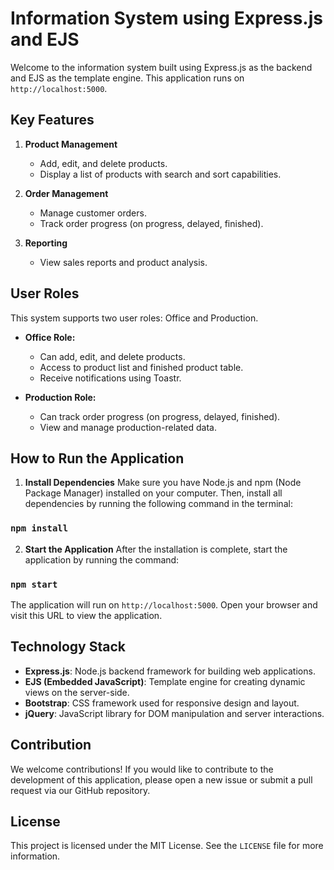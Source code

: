 # Information System using Express.js and EJS

Welcome to the information system built using Express.js as the backend and EJS as the template engine. This application runs on `http://localhost:5000`.

## Key Features

1. **Product Management**
   - Add, edit, and delete products.
   - Display a list of products with search and sort capabilities.

2. **Order Management**
   - Manage customer orders.
   - Track order progress (on progress, delayed, finished).

3. **Reporting**
   - View sales reports and product analysis.

## User Roles

This system supports two user roles: Office and Production.

- **Office Role:**
  - Can add, edit, and delete products.
  - Access to product list and finished product table.
  - Receive notifications using Toastr.

- **Production Role:**
  - Can track order progress (on progress, delayed, finished).
  - View and manage production-related data.

## How to Run the Application

1. **Install Dependencies**
   Make sure you have Node.js and npm (Node Package Manager) installed on your computer. Then, install all dependencies by running the following command in the terminal:

### `npm install`

2. **Start the Application**
After the installation is complete, start the application by running the command:

### `npm start`


The application will run on `http://localhost:5000`. Open your browser and visit this URL to view the application.

## Technology Stack

- **Express.js**: Node.js backend framework for building web applications.
- **EJS (Embedded JavaScript)**: Template engine for creating dynamic views on the server-side.
- **Bootstrap**: CSS framework used for responsive design and layout.
- **jQuery**: JavaScript library for DOM manipulation and server interactions.

## Contribution

We welcome contributions! If you would like to contribute to the development of this application, please open a new issue or submit a pull request via our GitHub repository.


## License

This project is licensed under the MIT License. See the `LICENSE` file for more information.
